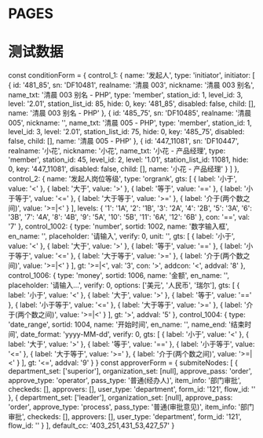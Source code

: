# PAGES

# 测试数据

const conditionForm = {
control_1: {
name: '发起人',
type: 'initiator',
initiator: [
{
id: '481_85',
sn: 'DF10481',
realname: '清晨 003',
nickname: '清晨 003 别名',
name_txt: '清晨 003 别名 - PHP',
type: 'member',
station_id: 1,
level_id: 3,
level: '2.01',
station_list_id: 85,
hide: 0,
key: '481_85',
disabled: false,
child: [],
name: '清晨 003 别名 - PHP'
},
{
id: '485_75',
sn: 'DF10485',
realname: '清晨 005',
nickname: '',
name_txt: '清晨 005 - PHP',
type: 'member',
station_id: 1,
level_id: 3,
level: '2.01',
station_list_id: 75,
hide: 0,
key: '485_75',
disabled: false,
child: [],
name: '清晨 005 - PHP'
},
{
id: '447_11081',
sn: 'DF10447',
realname: '小花',
nickname: '小花',
name_txt: '小花 - 产品经理',
type: 'member',
station_id: 45,
level_id: 2,
level: '1.01',
station_list_id: 11081,
hide: 0,
key: '447_11081',
disabled: false,
child: [],
name: '小花 - 产品经理'
}
]
},
control_2: {
name: '发起人岗位等级',
type: 'orgrank',
gts: [
{ label: '小于', value: '<' },
{ label: '大于', value: '>' },
{ label: '等于', value: '==' },
{ label: '小于等于', value: '<=' },
{ label: '大于等于', value: '>=' },
{ label: '介于(两个数之间)', value: '>=|<' }
],
levels: {
'1': '1A',
'2': '1B',
'3': '2A',
'4': '2B',
'5': '3A',
'6': '3B',
'7': '4A',
'8': '4B',
'9': '5A',
'10': '5B',
'11': '6A',
'12': '6B'
},
con: '==',
val: '7'
},
control_1002: {
type: 'number',
sortid: 1002,
name: '数字输入框',
en_name: '',
placeholder: '请输入',
verify: 0,
unit: '',
gts: [
{ label: '小于', value: '<' },
{ label: '大于', value: '>' },
{ label: '等于', value: '==' },
{ label: '小于等于', value: '<=' },
{ label: '大于等于', value: '>=' },
{ label: '介于(两个数之间)', value: '>=|<' }
],
gt: '>=|<',
val: '3',
con: '>',
addcon: '<',
addval: '8'
},
control_1006: {
type: 'money',
sortid: 1006,
name: '金额',
en_name: '',
placeholder: '请输入...',
verify: 0,
options: ['美元', '人民币', '瑞尔'],
gts: [
{ label: '小于', value: '<' },
{ label: '大于', value: '>' },
{ label: '等于', value: '==' },
{ label: '小于等于', value: '<=' },
{ label: '大于等于', value: '>=' },
{ label: '介于(两个数之间)', value: '>=|<' }
],
gt: '>',
addval: '5'
},
control_1004: {
type: 'date_range',
sortid: 1004,
name: '开始时间',
en_name: '',
name_end: '结束时间',
date_format: 'yyyy-MM-dd',
verify: 0,
gts: [
{ label: '小于', value: '<' },
{ label: '大于', value: '>' },
{ label: '等于', value: '==' },
{ label: '小于等于', value: '<=' },
{ label: '大于等于', value: '>=' },
{ label: '介于(两个数之间)', value: '>=|<' }
],
gt: '<=',
addval: '9'
}
}
const approverForm = {
submiteNodes: [
{
department_set: ['superior'],
organization_set: [null],
approve_pass: 'order',
approve_type: 'operator',
pass_type: '普通(经办人)',
item_info: '部门审批',
checkeds: [],
approvers: [],
user_type: 'department',
form_id: '121',
flow_id: ''
},
{
department_set: ['leader'],
organization_set: [null],
approve_pass: 'order',
approve_type: 'process',
pass_type: '普通(审批意见)',
item_info: '部门审批',
checkeds: [],
approvers: [],
user_type: 'department',
form_id: '121',
flow_id: ''
}
],
default_cc: '403_251,431_53,427_57'
}
